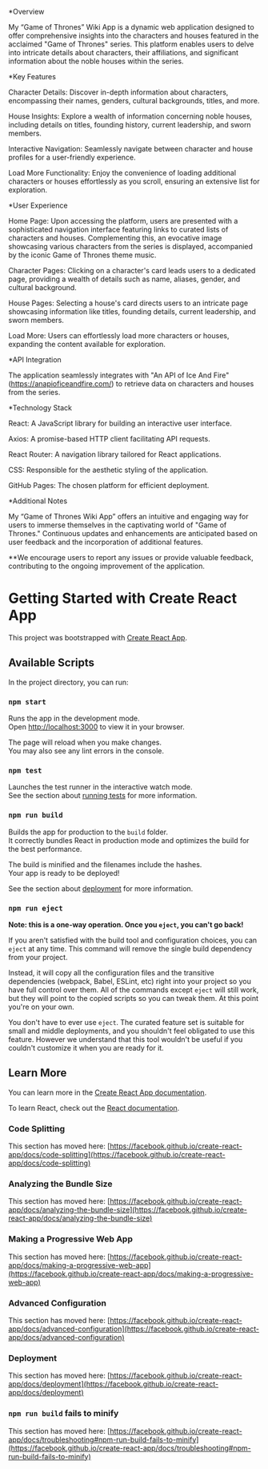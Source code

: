 *Overview

My “Game of Thrones” Wiki App is a dynamic web application designed to offer comprehensive insights into the characters and houses featured in the acclaimed "Game of Thrones" series. This platform enables users to delve into intricate details about characters, their affiliations, and significant information about the noble houses within the series.

*Key Features

Character Details: Discover in-depth information about characters, encompassing their names, genders, cultural backgrounds, titles, and more.

House Insights: Explore a wealth of information concerning noble houses, including details on titles, founding history, current leadership, and sworn members.

Interactive Navigation: Seamlessly navigate between character and house profiles for a user-friendly experience.

Load More Functionality: Enjoy the convenience of loading additional characters or houses effortlessly as you scroll, ensuring an extensive list for exploration.

*User Experience

Home Page: Upon accessing the platform, users are presented with a sophisticated navigation interface featuring links to curated lists of characters and houses. Complementing this, an evocative image showcasing various characters from the series is displayed, accompanied by the iconic Game of Thrones theme music.

Character Pages: Clicking on a character's card leads users to a dedicated page, providing a wealth of details such as name, aliases, gender, and cultural background.

House Pages: Selecting a house's card directs users to an intricate page showcasing information like titles, founding details, current leadership, and sworn members.

Load More: Users can effortlessly load more characters or houses, expanding the content available for exploration.

*API Integration

The application seamlessly integrates with "An API of Ice And Fire" (https://anapioficeandfire.com/) to retrieve data on characters and houses from the series.

*Technology Stack

React: A JavaScript library for building an interactive user interface.

Axios: A promise-based HTTP client facilitating API requests.

React Router: A navigation library tailored for React applications.

CSS: Responsible for the aesthetic styling of the application.

GitHub Pages: The chosen platform for efficient deployment.

*Additional Notes

My “Game of Thrones Wiki App” offers an intuitive and engaging way for users to immerse themselves in the captivating world of "Game of Thrones." Continuous updates and enhancements are anticipated based on user feedback and the incorporation of additional features.

**We encourage users to report any issues or provide valuable feedback, contributing to the ongoing improvement of the application.



# Getting Started with Create React App

This project was bootstrapped with [Create React App](https://github.com/facebook/create-react-app).

## Available Scripts

In the project directory, you can run:

### `npm start`

Runs the app in the development mode.\
Open [http://localhost:3000](http://localhost:3000) to view it in your browser.

The page will reload when you make changes.\
You may also see any lint errors in the console.

### `npm test`

Launches the test runner in the interactive watch mode.\
See the section about [running tests](https://facebook.github.io/create-react-app/docs/running-tests) for more information.

### `npm run build`

Builds the app for production to the `build` folder.\
It correctly bundles React in production mode and optimizes the build for the best performance.

The build is minified and the filenames include the hashes.\
Your app is ready to be deployed!

See the section about [deployment](https://facebook.github.io/create-react-app/docs/deployment) for more information.

### `npm run eject`

**Note: this is a one-way operation. Once you `eject`, you can't go back!**

If you aren't satisfied with the build tool and configuration choices, you can `eject` at any time. This command will remove the single build dependency from your project.

Instead, it will copy all the configuration files and the transitive dependencies (webpack, Babel, ESLint, etc) right into your project so you have full control over them. All of the commands except `eject` will still work, but they will point to the copied scripts so you can tweak them. At this point you're on your own.

You don't have to ever use `eject`. The curated feature set is suitable for small and middle deployments, and you shouldn't feel obligated to use this feature. However we understand that this tool wouldn't be useful if you couldn't customize it when you are ready for it.

## Learn More

You can learn more in the [Create React App documentation](https://facebook.github.io/create-react-app/docs/getting-started).

To learn React, check out the [React documentation](https://reactjs.org/).

### Code Splitting

This section has moved here: [https://facebook.github.io/create-react-app/docs/code-splitting](https://facebook.github.io/create-react-app/docs/code-splitting)

### Analyzing the Bundle Size

This section has moved here: [https://facebook.github.io/create-react-app/docs/analyzing-the-bundle-size](https://facebook.github.io/create-react-app/docs/analyzing-the-bundle-size)

### Making a Progressive Web App

This section has moved here: [https://facebook.github.io/create-react-app/docs/making-a-progressive-web-app](https://facebook.github.io/create-react-app/docs/making-a-progressive-web-app)

### Advanced Configuration

This section has moved here: [https://facebook.github.io/create-react-app/docs/advanced-configuration](https://facebook.github.io/create-react-app/docs/advanced-configuration)

### Deployment

This section has moved here: [https://facebook.github.io/create-react-app/docs/deployment](https://facebook.github.io/create-react-app/docs/deployment)

### `npm run build` fails to minify

This section has moved here: [https://facebook.github.io/create-react-app/docs/troubleshooting#npm-run-build-fails-to-minify](https://facebook.github.io/create-react-app/docs/troubleshooting#npm-run-build-fails-to-minify)
